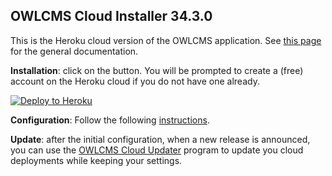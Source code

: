 ## OWLCMS Cloud Installer 34.3.0

This is the Heroku cloud version of the OWLCMS application.  See [this page](https://owlcms.github.io/owlcms4/#/index) for the general documentation.

**Installation**: click on the button.  You will be prompted to create a (free) account on the Heroku cloud if you do not have one already.

[![Deploy to Heroku](https://www.herokucdn.com/deploy/button.png)](https://heroku.com/deploy?template=https://github.com/owlcms/owlcms-heroku/tree/34.3.0)

**Configuration**: Follow the following [instructions](https://owlcms.github.io/owlcms4/#/Heroku).

**Update**: after the initial configuration,  when a new release is announced, you can use the [OWLCMS Cloud Updater](https://github.com/owlcms/owlcms4-heroku-updater/) program to update you cloud deployments while keeping your settings.